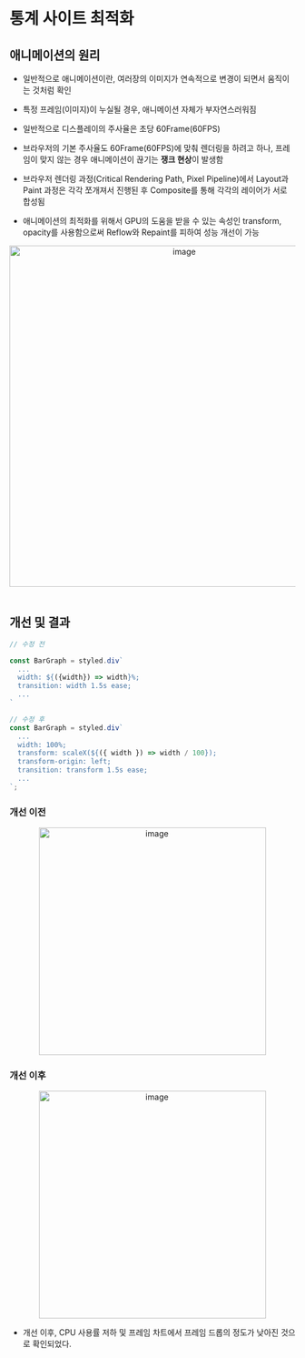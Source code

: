 # 통계 사이트 최적화

## 애니메이션의 원리

- 일반적으로 애니메이션이란, 여러장의 이미지가 연속적으로 변경이 되면서 움직이는 것처럼 확인
- 특정 프레임(이미지)이 누실될 경우, 애니메이션 자체가 부자연스러워짐
- 일반적으로 디스플레이의 주사율은 초당 60Frame(60FPS)
- 브라우저의 기본 주사율도 60Frame(60FPS)에 맞춰 렌더링을 하려고 하나, 프레임이 맞지 않는 경우 애니메이션이 끊기는 **쟁크 현상**이 발생함

- 브라우저 렌더링 과정(Critical Rendering Path, Pixel Pipeline)에서 Layout과 Paint 과정은 각각 쪼개져서 진행된 후 Composite를 통해 각각의 레이어가 서로 합성됨

- 애니메이션의 최적화를 위해서 GPU의 도움을 받을 수 있는 속성인 transform, opacity를 사용함으로써 Reflow와 Repaint를 피하여 성능 개선이 가능

<div align="center"><img width="600" alt="image" src="https://github.com/J-Ymini/J-Ymini/assets/75535651/8078635c-49e2-4b43-a78e-c1210c5606a3"></div>

<br/>

## 개선 및 결과

``` javascript
// 수정 전

const BarGraph = styled.div`
  ...
  width: ${({width}) => width}%;
  transition: width 1.5s ease;
  ...
`

// 수정 후
const BarGraph = styled.div`
  ...
  width: 100%;
  transform: scaleX(${({ width }) => width / 100});
  transform-origin: left;
  transition: transform 1.5s ease;
  ...
`;
```

### 개선 이전

<div align="center"><img width="400" alt="image" src="https://github.com/J-Ymini/J-Ymini/assets/75535651/89eb4a7e-da50-43a1-aba6-cc41bb4919be"></div>

### 개선 이후

<div align="center"><img width="400" alt="image" src="https://github.com/J-Ymini/J-Ymini/assets/75535651/4e3050fc-7bbe-4b8e-8875-3ba05eccbea0"></div>

- 개선 이후, CPU 사용률 저하 및 프레임 차트에서 프레임 드롭의 정도가 낮아진 것으로 확인되었다.
